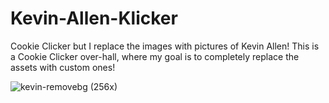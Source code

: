 # Kevin-Allen-Klicker
Cookie Clicker but I replace the images with pictures of Kevin Allen!
This is a Cookie Clicker over-hall, where my goal is to completely replace the assets with custom ones!

![kevin-removebg (256x)](https://github.com/user-attachments/assets/a6823dc3-8559-4f54-af83-1c7798c68993)
